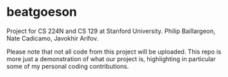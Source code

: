 # beatgoeson

Project for CS 224N and CS 129 at Stanford University. Philip Baillargeon, Nate Cadicamo, Javokhir Arifov.

Please note that not all code from this project will be uploaded. This repo is more just a demonstration of what our project is, highlighting in particular some of my personal coding contributions.
